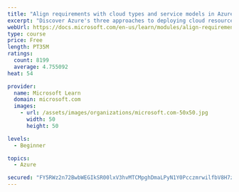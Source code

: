```yaml
---
title: "Align requirements with cloud types and service models in Azure"
excerpt: "Discover Azure's three approaches to deploying cloud resources -- public, private, and hybrid -- and learn the difference each makes in your Azure services."
webUrl: https://docs.microsoft.com/en-us/learn/modules/align-requirements-in-azure/
type: course
price: Free
length: PT35M
ratings:
  count: 8199
  average: 4.755092
heat: 54

provider:
  name: Microsoft Learn
  domain: microsoft.com
  images:
    - url: /assets/images/organizations/microsoft.com-50x50.jpg
      width: 50
      height: 50

levels:
  - Beginner

topics:
  - Azure

secured: "FY5RWz2n72BwbWEGIkSR00lxV3hvMTCMpghDmaLPyN1Y0PcczmrwilfbV8H7zk7nfUIedl6jSnmPGliW/o3waFrDHSAlSmMEnlAYe0m8cEMA8V9O9iRg2CK6dTa3rQ+ChBtQiJl4V6YlFkmHeEtQhI5dj8jyity+Qht1x3C/ioLwI7mt6Vq9q1sYbM2ffChOaYmMIFEObkckPlO0fusGpSDaRfQeKSpBew9JcQnXG0m5gWLISZmb0w34qXqhxMxUu8+bn239pBmwuYEQugFVutsDoIFzVhNwK3RK+5P/WZGXXWFtqzfZ4CHz96g6Scg4nA1b94KKXr+YZ/JZkNuAwKiYI6ySROo2Ujesz636mtlbtWUOQcppgJBH86Fcd0DOMnATjhKToP4AUQFTFtV1PcoRRrDwtEreX++3+f8EErg=;OeIMcLA1f20LobbciqE0wQ=="
---
```



